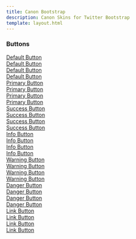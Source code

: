 ```yaml
---
title: Canon Bootstrap
description: Canon Skins for Twitter Bootstrap
template: layout.html
---
```


<div class="row documentation-row">
  <div class="col-md-12">
    <h3>Buttons</h3>
  </div>
</div>

<div class="row documentation-row">
  <div class="col-md-3">
    <a href="#" class="btn btn-block btn-default">Default Button</a>
  </div>
  <div class="col-md-3">
    <a href="#" class="btn btn-block btn-default hover">Default Button</a>
  </div>
  <div class="col-md-3">
    <a href="#" class="btn btn-block btn-default active">Default Button</a>
  </div>
  <div class="col-md-3">
    <a href="#" class="btn btn-block btn-default disabled">Default Button</a>
  </div>
</div>
<div class="row documentation-row">
  <div class="col-md-3">
    <a href="#" class="btn btn-block btn-primary">Primary Button</a>
  </div>
  <div class="col-md-3">
    <a href="#" class="btn btn-block btn-primary hover">Primary Button</a>
  </div>
  <div class="col-md-3">
    <a href="#" class="btn btn-block btn-primary active">Primary Button</a>
  </div>
  <div class="col-md-3">
    <a href="#" class="btn btn-block btn-primary disabled">Primary Button</a>
  </div>
</div>
<div class="row documentation-row">
  <div class="col-md-3">
    <a href="#" class="btn btn-block btn-success">Success Button</a>
  </div>
  <div class="col-md-3">
    <a href="#" class="btn btn-block btn-success hover">Success Button</a>
  </div>
  <div class="col-md-3">
    <a href="#" class="btn btn-block btn-success active">Success Button</a>
  </div>
  <div class="col-md-3">
    <a href="#" class="btn btn-block btn-success disabled">Success Button</a>
  </div>
</div>
<div class="row documentation-row">
  <div class="col-md-3">
    <a href="#" class="btn btn-block btn-info">Info Button</a>
  </div>
  <div class="col-md-3">
    <a href="#" class="btn btn-block btn-info hover">Info Button</a>
  </div>
  <div class="col-md-3">
    <a href="#" class="btn btn-block btn-info active">Info Button</a>
  </div>
  <div class="col-md-3">
    <a href="#" class="btn btn-block btn-info disabled">Info Button</a>
  </div>
</div>
<div class="row documentation-row">
  <div class="col-md-3">
    <a href="#" class="btn btn-block btn-warning">Warning Button</a>
  </div>
  <div class="col-md-3">
    <a href="#" class="btn btn-block btn-warning hover">Warning Button</a>
  </div>
  <div class="col-md-3">
    <a href="#" class="btn btn-block btn-warning active">Warning Button</a>
  </div>
  <div class="col-md-3">
    <a href="#" class="btn btn-block btn-warning disabled">Warning Button</a>
  </div>
</div>
<div class="row documentation-row">
  <div class="col-md-3">
    <a href="#" class="btn btn-block btn-danger">Danger Button</a>
  </div>
  <div class="col-md-3">
    <a href="#" class="btn btn-block btn-danger hover">Danger Button</a>
  </div>
  <div class="col-md-3">
    <a href="#" class="btn btn-block btn-danger active">Danger Button</a>
  </div>
  <div class="col-md-3">
    <a href="#" class="btn btn-block btn-danger disabled">Danger Button</a>
  </div>
</div>
<div class="row documentation-row">
  <div class="col-md-3">
    <a href="#" class="btn btn-block btn-link">Link Button</a>
  </div>
  <div class="col-md-3">
    <a href="#" class="btn btn-block btn-link hover">Link Button</a>
  </div>
  <div class="col-md-3">
    <a href="#" class="btn btn-block btn-link active">Link Button</a>
  </div>
  <div class="col-md-3">
    <a href="#" class="btn btn-block btn-link disabled">Link Button</a>
  </div>
</div>
